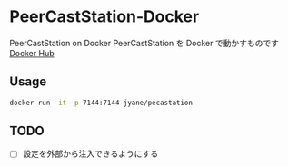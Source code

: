 # PeerCastStation-Docker
PeerCastStation on Docker
PeerCastStation を Docker で動かすものです
[Docker Hub](https://hub.docker.com/r/jyane/pecastation/)

## Usage
``` sh
docker run -it -p 7144:7144 jyane/pecastation
```

## TODO
- [ ] 設定を外部から注入できるようにする
